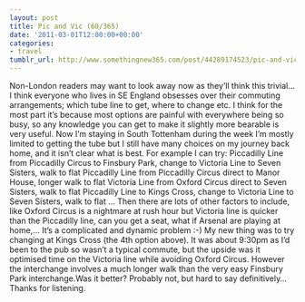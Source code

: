 ```yaml
---
layout: post
title: Pic and Vic (60/365)
date: '2011-03-01T12:00:00+00:00'
categories:
- travel
tumblr_url: http://www.somethingnew365.com/post/44289174523/pic-and-vic-60365
---
```

Non-London readers may want to look away now as they’ll think this trivial…
I think everyone who lives in SE England obsesses over their commuting arrangements; which tube line to get, where to change etc. I think for the most part it’s because most options are painful with everywhere being so busy, so any knowledge you can get to make it slightly more bearable is very useful.
Now I’m staying in South Tottenham during the week I’m mostly limited to getting the tube but I still have many choices on my journey back home, and it isn’t clear what is best. For example I can try:
Piccadilly Line from Piccadilly Circus to Finsbury Park, change to Victoria Line to Seven Sisters, walk to flat
Piccadilly Line from Piccadilly Circus direct to Manor House, longer walk to flat
 Victoria Line from Oxford Circus direct to Seven Sisters, walk to flat
Piccadilly Line to Kings Cross, change to Victoria Line to Seven Sisters, walk to flat
…
Then there are lots of other factors to include, like Oxford Circus is a nightmare at rush hour but Victoria line is quicker than the Piccadilly line, can you get a seat, what if Arsenal are playing at home,…
It’s a complicated and dynamic problem :-)
My new thing was to try changing at Kings Cross (the 4th option above). It was about 9:30pm as I’d been to the pub so wasn’t a typical commute, but the upside was it optimised time on the Victoria line while avoiding Oxford Circus. However the interchange involves a much longer walk than the very easy Finsbury Park interchange.Was it better? Probably not, but hard to say definitively…
Thanks for listening.
